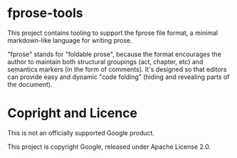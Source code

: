 # fprose-tools

This project contains tooling to support the fprose file format, a minimal
markdown-like language for writing prose.

"fprose" stands for "foldable prose", because the format encourages the author
to maintain both structural groupings (act, chapter, etc) and semantics markers
(in the form of comments).  It's designed so that editors can provide easy and
dynamic "code folding" (hiding and revealing parts of the document).

# Copright and Licence

This is not an officially supported Google product.

This project is copyright Google, released under Apache License 2.0.
